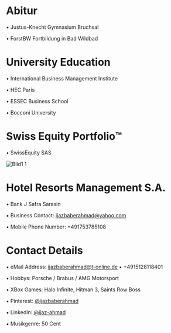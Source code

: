 # Abitur

▪︎ Justus-Knecht Gymnasium Bruchsal

• ForstBW Fortbildung in Bad Wildbad

# University Education

• International Business Management Institute

• HEC Paris

• ESSEC Business School

• Bocconi University

# Swiss Equity Portfolio™️

• SwissEquity SAS



![Bild1 1](https://user-images.githubusercontent.com/95079463/173062915-61d28cb7-3aa7-4236-8c58-55eb180333d0.png)

# Hotel Resorts Management S.A.

• Bank J Safra Sarasin

▪︎ Business Contact: ijazbaberahmad@yahoo.com 


• Mobile Phone Number: +491753785108

# Contact Details 

▪︎ eMail Address: ijazbaberahmad@t-online.de ▪︎ +4915128118401 

• Hobbys: Porsche / Brabus / AMG Motorsport

• XBox Games: Halo Infinite, Hitman 3, Saints Row Boss

▪︎ Pinterest: [@ijazbaberahmad](https://www.pinterest.de/ijazbaberahmad/)

▪︎ LinkedIn: [@ijaz-ahmad](https://www.linkedin.com/in/ijaz-ahmad-69677b13a/)

▪︎ Musikgenre: 50 Cent 



